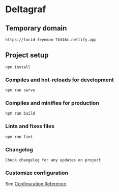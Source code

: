 # Deltagraf

## Temporary domain
```
https://lucid-feynman-7b346c.netlify.app
```

## Project setup
```
npm install
```

### Compiles and hot-reloads for development
```
npm run serve
```

### Compiles and minifies for production
```
npm run build
```

### Lints and fixes files
```
npm run lint
```
### Changelog
```
Check changelog for any updates on project
```

### Customize configuration
See [Configuration Reference](https://cli.vuejs.org/config/).
